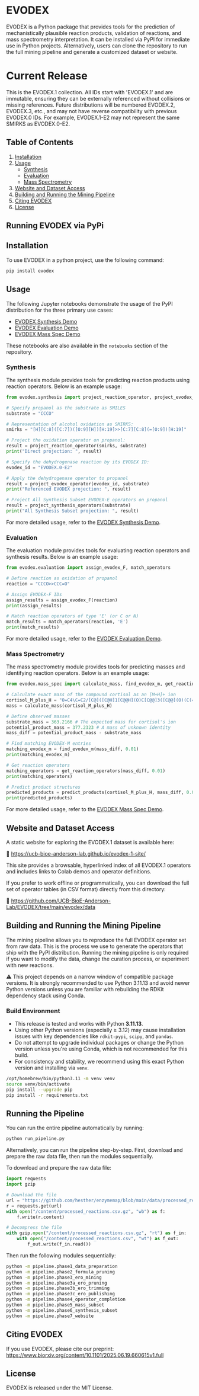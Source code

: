 # EVODEX

EVODEX is a Python package that provides tools for the prediction of mechanistically plausible reaction products, validation of reactions, and mass spectrometry interpretation. It can be installed via PyPI for immediate use in Python projects. Alternatively, users can clone the repository to run the full mining pipeline and generate a customized dataset or website.

# Current Release
This is the EVODEX.1 collection. All IDs start with 'EVODEX.1' and are immutable, ensuring they can be externally referenced without collisions or missing references. Future distributions will be numbered EVODEX.2, EVODEX.3, etc., and may not have reverse compatibility with previous EVODEX.0 IDs. For example, EVODEX.1-E2 may not represent the same SMIRKS as EVODEX.0-E2.

## Table of Contents
1. [Installation](#installation)
2. [Usage](#usage)
    - [Synthesis](#synthesis)
    - [Evaluation](#evaluation)
    - [Mass Spectrometry](#mass-spectrometry)
3. [Website and Dataset Access](#website-and-dataset-access)
4. [Building and Running the Mining Pipeline](#building-and-running-the-mining-pipeline)
5. [Citing EVODEX](#citing-evodex)
6. [License](#license)

## Running EVODEX via PyPi

## Installation
To use EVODEX in a python project, use the following command:
```bash
pip install evodex
```

## Usage
The following Jupyter notebooks demonstrate the usage of the PyPI distribution for the three primary use cases:
- [EVODEX Synthesis Demo](https://colab.research.google.com/drive/16liT8RhMCcRzXa_BVdYX7xgbgVAWK4tA)
- [EVODEX Evaluation Demo](https://colab.research.google.com/drive/1IvoaXjtnu7ZSvot_1Ovq3g-h5IVCdSn4)
- [EVODEX Mass Spec Demo](https://colab.research.google.com/drive/1CV5HM9lBy-U-J6nLqBlO6Y1WtCFWP8rX)

These notebooks are also available in the `notebooks` section of the repository.

### Synthesis
The synthesis module provides tools for predicting reaction products using reaction operators. Below is an example usage:

```python
from evodex.synthesis import project_reaction_operator, project_evodex_operator, project_synthesis_operators

# Specify propanol as the substrate as SMILES
substrate = "CCCO"

# Representation of alcohol oxidation as SMIRKS:
smirks = "[H][C:8]([C:7])([O:9][H])[H:19]>>[C:7][C:8](=[O:9])[H:19]"

# Project the oxidation operator on propanol:
result = project_reaction_operator(smirks, substrate)
print("Direct projection: ", result)

# Specify the dehydrogenase reaction by its EVODEX ID:
evodex_id = "EVODEX.0-E2"

# Apply the dehydrogenase operator to propanol
result = project_evodex_operator(evodex_id, substrate)
print("Referenced EVODEX projection: ", result)

# Project All Synthesis Subset EVODEX-E operators on propanol
result = project_synthesis_operators(substrate)
print("All Synthesis Subset projection: ", result)
```

For more detailed usage, refer to the [EVODEX Synthesis Demo](https://colab.research.google.com/drive/16liT8RhMCcRzXa_BVdYX7xgbgVAWK4tA).

### Evaluation
The evaluation module provides tools for evaluating reaction operators and synthesis results. Below is an example usage:

```python
from evodex.evaluation import assign_evodex_F, match_operators

# Define reaction as oxidation of propanol
reaction = "CCCO>>CCC=O"

# Assign EVODEX-F IDs
assign_results = assign_evodex_F(reaction)
print(assign_results)

# Match reaction operators of type 'E' (or C or N)
match_results = match_operators(reaction, 'E')
print(match_results)
```

For more detailed usage, refer to the [EVODEX Evaluation Demo](https://colab.research.google.com/drive/1IvoaXjtnu7ZSvot_1Ovq3g-h5IVCdSn4).

### Mass Spectrometry
The mass spectrometry module provides tools for predicting masses and identifying reaction operators. Below is an example usage:

```python
from evodex.mass_spec import calculate_mass, find_evodex_m, get_reaction_operators, predict_products

# Calculate exact mass of the compound cortisol as an [M+H]+ ion
cortisol_M_plus_H = "O=C4\C=C2/[C@]([C@H]1[C@@H](O)C[C@@]3([C@@](O)(C(=O)CO)CC[C@H]3[C@@H]1CC2)C)(C)CC4.[H+]"
mass = calculate_mass(cortisol_M_plus_H)

# Define observed masses
substrate_mass = 363.2166 # The expected mass for cortisol's ion
potential_product_mass = 377.2323 # A mass of unknown identity
mass_diff = potential_product_mass - substrate_mass

# Find matching EVODEX-M entries
matching_evodex_m = find_evodex_m(mass_diff, 0.01)
print(matching_evodex_m)

# Get reaction operators
matching_operators = get_reaction_operators(mass_diff, 0.01)
print(matching_operators)

# Predict product structures
predicted_products = predict_products(cortisol_M_plus_H, mass_diff, 0.01)
print(predicted_products)
```

For more detailed usage, refer to the [EVODEX Mass Spec Demo](https://colab.research.google.com/drive/1CV5HM9lBy-U-J6nLqBlO6Y1WtCFWP8rX).

## Website and Dataset Access

A static website for exploring the EVODEX.1 dataset is available here:

🔗 https://ucb-bioe-anderson-lab.github.io/evodex-1-site/

This site provides a browsable, hyperlinked index of all EVODEX.1 operators and includes links to Colab demos and operator definitions.

If you prefer to work offline or programmatically, you can download the full set of operator tables (in CSV format) directly from this directory:

📂 https://github.com/UCB-BioE-Anderson-Lab/EVODEX/tree/main/evodex/data

## Building and Running the Mining Pipeline
The mining pipeline allows you to reproduce the full EVODEX operator set from raw data. This is the process we use to generate the operators that ship with the PyPI distribution. Running the mining pipeline is only required if you want to modify the data, change the curation process, or experiment with new reactions.

⚠️ This project depends on a narrow window of compatible package versions. It is strongly recommended to use Python 3.11.13 and avoid newer Python versions unless you are familiar with rebuilding the RDKit dependency stack using Conda.

### Build Environment

- This release is tested and works with Python **3.11.13**.
- Using other Python versions (especially ≥ 3.12) may cause installation issues with key dependencies like `rdkit-pypi`, `scipy`, and `pandas`.
- Do not attempt to upgrade individual packages or change the Python version unless you're using Conda, which is not recommended for this build.
- For consistency and stability, we recommend using this exact Python version and installing via `venv`.

```bash
/opt/homebrew/bin/python3.11 -m venv venv
source venv/bin/activate
pip install --upgrade pip
pip install -r requirements.txt
```

## Running the Pipeline

You can run the entire pipeline automatically by running:

```bash
python run_pipeline.py
```

Alternatively, you can run the pipeline step-by-step. First, download and prepare the raw data file, then run the modules sequentially.

To download and prepare the raw data file:

```python
import requests
import gzip

# Download the file
url = "https://github.com/hesther/enzymemap/blob/main/data/processed_reactions.csv.gz?raw=true"
r = requests.get(url)
with open("/content/processed_reactions.csv.gz", "wb") as f:
    f.write(r.content)

# Decompress the file
with gzip.open("/content/processed_reactions.csv.gz", "rt") as f_in:
    with open("/content/processed_reactions.csv", "wt") as f_out:
        f_out.write(f_in.read())
```

Then run the following modules sequentially:

```bash
python -m pipeline.phase1_data_preparation
python -m pipeline.phase2_formula_pruning
python -m pipeline.phase3_ero_mining
python -m pipeline.phase3a_ero_pruning
python -m pipeline.phase3b_ero_trimming
python -m pipeline.phase3c_ero_publishing
python -m pipeline.phase4_operator_completion
python -m pipeline.phase5_mass_subset
python -m pipeline.phase6_synthesis_subset
python -m pipeline.phase7_website
```

## Citing EVODEX
If you use EVODEX, please cite our preprint:
https://www.biorxiv.org/content/10.1101/2025.06.19.660615v1.full

## License
EVODEX is released under the MIT License.
